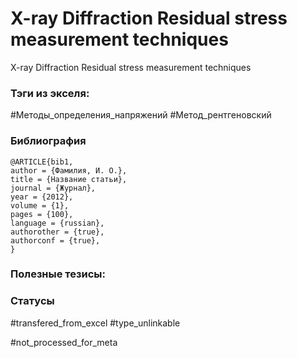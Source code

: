 # X-ray Diffraction Residual stress measurement techniques

X-ray Diffraction Residual stress measurement techniques

### Тэги из экселя:
#Методы_определения_напряжений 
#Метод_рентгеновский 

### Библиография
```
@ARTICLE{bib1,
author = {Фамилия, И. О.},
title = {Название статьи},
journal = {Журнал},
year = {2012},
volume = {1},
pages = {100},
language = {russian},
authorother = {true},
authorconf = {true},
}
```

### Полезные тезисы:

### Статусы
#transfered_from_excel 
#type_unlinkable 

#not_processed_for_meta